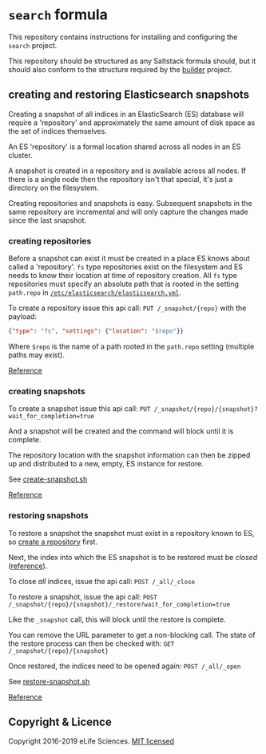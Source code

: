 # `search` formula

This repository contains instructions for installing and configuring the `search` project.

This repository should be structured as any Saltstack formula should, but it should also conform to the structure 
required by the [builder](https://github.com/elifesciences/builder) project.

## creating and restoring Elasticsearch snapshots

Creating a snapshot of all indices in an ElasticSearch (ES) database will require a 'repository' and approximately the 
same amount of disk space as the set of indices themselves.

An ES 'repository' is a formal location shared across all nodes in an ES cluster.

A snapshot is created in a repository and is available across all nodes. If there is a single node then the repository 
isn't that special, it's just a directory on the filesystem.

Creating repositories and snapshots is easy. Subsequent snapshots in the same repository are incremental and will only 
capture the changes made since the last snapshot.

### creating repositories

Before a snapshot can exist it must be created in a place ES knows about called a 'repository'. `fs` type repositories 
exist on the filesystem and ES needs to know their location at time of repository creation. All `fs` type repositories
must specify an absolute path that is rooted in the setting `path.repo` in [`/etc/elasticsearch/elasticsearch.yml`](https://github.com/elifesciences/search-formula/blob/master/salt/search/config/etc-elasticsearch-elasticsearch.yml#L13).

To create a repository issue this api call: `PUT /_snapshot/{repo}` with the payload:

```json
{"type": "fs", "settings": {"location": "$repo"}}
```

Where `$repo` is the name of a path rooted in the `path.repo` setting (multiple paths may exist).

[Reference](https://www.elastic.co/guide/en/elasticsearch/reference/2.4/modules-snapshots.html#_repositories)

### creating snapshots

To create a snapshot issue this api call: `PUT /_snapshot/{repo}/{snapshot}?wait_for_completion=true`

And a snapshot will be created and the command will block until it is complete.

The repository location with the snapshot information can then be zipped up and distributed to a new, empty, ES instance
for restore.

See [create-snapshot.sh](./salt/search/scripts/create-snapshot.sh)

[Reference](https://www.elastic.co/guide/en/elasticsearch/reference/2.4/modules-snapshots.html#_snapshot)

### restoring snapshots

To restore a snapshot the snapshot must exist in a repository known to ES, so 
[create a repository](#creating-repositories) first.

Next, the index into which the ES snapshot is to be restored must be *closed* ([reference](https://www.elastic.co/guide/en/elasticsearch/reference/2.4/indices-open-close.html)).

To close *all* indices, issue the api call: `POST /_all/_close`

To restore a snapshot, issue the api call: `POST /_snapshot/{repo}/{snapshot}/_restore?wait_for_completion=true`

Like the `_snapshot` call, this will block until the restore is complete.

You can remove the URL parameter to get a non-blocking call. The state of the restore process can then be checked with:
`GET /_snapshot/{repo}/{snapshot}`

Once restored, the indices need to be opened again: `POST /_all/_open`

See [restore-snapshot.sh](./salt/search/scripts/restore-snapshot.sh)

[Reference](https://www.elastic.co/guide/en/elasticsearch/reference/2.4/modules-snapshots.html#_restore)

## Copyright & Licence

Copyright 2016-2019 eLife Sciences. [MIT licensed](LICENCE.txt)
